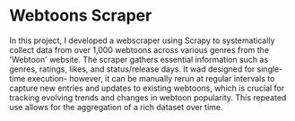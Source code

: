 # Webtoons Scraper

In this project, I developed a webscraper using Scrapy to systematically collect data from over 1,000 webtoons across various genres from the 'Webtoon' website. The scraper gathers essential information such as genres, ratings, likes, and status/release days. It wad designed for single-time execution- however, it can be manually rerun at regular intervals to capture new entries and updates to existing webtoons, which is crucial for tracking evolving trends and changes in webtoon popularity. This repeated use allows for the aggregation of a rich dataset over time.
